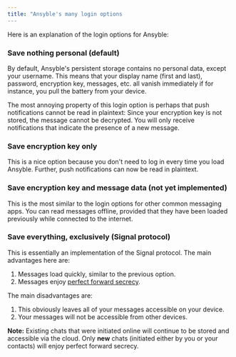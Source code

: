 ```yaml
---
title: "Ansyble's many login options
---
```


Here is an explanation of the login options for Ansyble:

### Save nothing personal (default)

By default, Ansyble's persistent storage contains no personal data, except your username. This means that your display name (first and last), password, encryption key, messages, etc. all vanish immediately if for instance, you pull the battery from your device.

The most annoying property of this login option is perhaps that push notifications cannot be read in plaintext: Since your encryption key is not stored, the message cannot be decrypted. You will only receive notifications that indicate the presence of a new message.

### Save encryption key only

This is a nice option because you don't need to log in every time you load Ansyble. Further, push notifications can now be read in plaintext. 

### Save encryption key and message data (not yet implemented)

This is the most similar to the login options for other common messaging apps. You can read messages offline, provided that they have been loaded previously while connected to the internet.

### Save everything, exclusively (Signal protocol)

This is essentially an implementation of the Signal protocol. The main advantages here are: 

1. Messages load quickly, similar to the previous option.
2. Messages enjoy [perfect forward secrecy](https://en.wikipedia.org/wiki/Forward_secrecy).

The main disadvantages are:

1. This obviously leaves all of your messages accessible on your device.
2. Your messages will not be accessible from other devices.

__Note:__ Existing chats that were initiated online will continue to be stored and accessible via the cloud. Only __new__ chats (initiated either by you or your contacts) will enjoy perfect forward secrecy.
